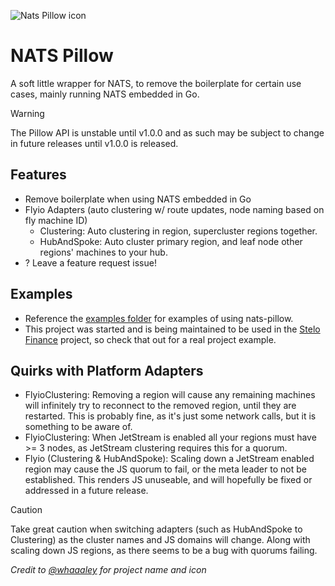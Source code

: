 ![Nats Pillow icon](https://github.com/user-attachments/assets/7fd40216-2a5d-4ca8-b53e-04710038e718)

# NATS Pillow
A soft little wrapper for NATS, to remove the boilerplate for certain use cases, mainly running NATS embedded in Go.

> [!WARNING]
> The Pillow API is unstable until v1.0.0 and as such may be subject to change in future releases until v1.0.0 is released.

## Features
- Remove boilerplate when using NATS embedded in Go
- Flyio Adapters (auto clustering w/ route updates, node naming based on fly machine ID)
  - Clustering: Auto clustering in region, supercluster regions together.
  - HubAndSpoke: Auto cluster primary region, and leaf node other regions' machines to your hub.
- <Your needed feature here>? Leave a feature request issue!

## Examples
- Reference the [examples folder](./examples) for examples of using nats-pillow.
- This project was started and is being maintained to be used in the [Stelo Finance](https://github.com/stelofinance/stelofinance) project, so check that out for a real project example. 

## Quirks with Platform Adapters
- FlyioClustering: Removing a region will cause any remaining machines will infinitely try to reconnect to the removed region, until they are restarted. This is probably fine, as it's just some network calls, but it is something to be aware of.
- FlyioClustering: When JetStream is enabled all your regions must have >= 3 nodes, as JetStream clustering requires this for a quorum.
- Flyio (Clustering & HubAndSpoke): Scaling down a JetStream enabled region may cause the JS quorum to fail, or the meta leader to not be established. This renders JS unuseable, and will hopefully be fixed or addressed in a future release.

> [!CAUTION]
> Take great caution when switching adapters (such as HubAndSpoke to Clustering) as the cluster names and JS domains will change. Along with scaling down JS regions, as there seems to be a bug with quorums failing.

*Credit to [@whaaaley](https://github.com/whaaaley) for project name and icon*
